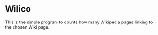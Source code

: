 # Wilico
This is the simple program to counts how many Wikipedia pages linking to the chosen Wiki page. 
